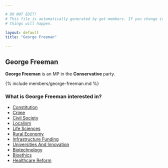 ```yaml
---

# DO NOT EDIT!
# This file is automatically generated by get-members. If you change it, bad
# things will happen.

layout: default
title: "George Freeman"

---
```


## George Freeman

**George Freeman** is an MP in the **Conservative** party.

{% include members/george-freeman.md %}

### What is George Freeman interested in?


* [Constitution](/interests/constitution.html)
* [Crime](/interests/crime.html)
* [Civil Society](/interests/civil-society.html)
* [Localism](/interests/localism.html)
* [Life Sciences](/interests/life-sciences.html)
* [Rural Economy](/interests/rural-economy.html)
* [Infrastructure Funding](/interests/infrastructure-funding.html)
* [Universities And Innovation](/interests/universities-and-innovation.html)
* [Biotechnology](/interests/biotechnology.html)
* [Bioethics](/interests/bioethics.html)
* [Healthcare Reform](/interests/healthcare-reform.html)
